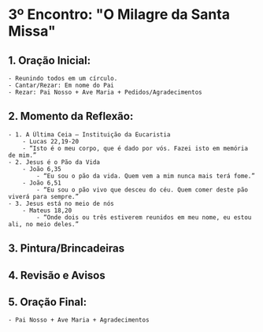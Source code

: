 # 3º Encontro: "O Milagre da Santa Missa"

## 1. Oração Inicial:
    - Reunindo todos em um círculo.    
    - Cantar/Rezar: Em nome do Pai
    - Rezar: Pai Nosso + Ave Maria + Pedidos/Agradecimentos
			
## 2. Momento da Reflexão:	

	- 1. A Última Ceia – Instituição da Eucaristia
		- Lucas 22,19-20
		- “Isto é o meu corpo, que é dado por vós. Fazei isto em memória de mim.”
	- 2. Jesus é o Pão da Vida
		- João 6,35
			- “Eu sou o pão da vida. Quem vem a mim nunca mais terá fome.”
		- João 6,51
			- “Eu sou o pão vivo que desceu do céu. Quem comer deste pão viverá para sempre.”
	- 3. Jesus está no meio de nós
		- Mateus 18,20
			- “Onde dois ou três estiverem reunidos em meu nome, eu estou ali, no meio deles.”

## 3. Pintura/Brincadeiras
	
## 4. Revisão e Avisos   

## 5. Oração Final:
    - Pai Nosso + Ave Maria + Agradecimentos
